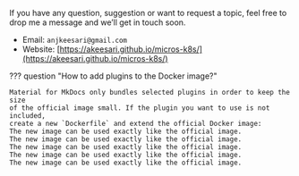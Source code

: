 If you have any question, suggestion or want to request a topic, feel free to drop me a message and we’ll get in touch soon.

- Email: `anjkeesari@gmail.com`
- Website: [https://akeesari.github.io/micros-k8s/](https://akeesari.github.io/micros-k8s/)

??? question "How to add plugins to the Docker image?"

    Material for MkDocs only bundles selected plugins in order to keep the size
    of the official image small. If the plugin you want to use is not included, 
    create a new `Dockerfile` and extend the official Docker image:
    The new image can be used exactly like the official image.
    The new image can be used exactly like the official image.
    The new image can be used exactly like the official image.
    The new image can be used exactly like the official image.
    The new image can be used exactly like the official image.